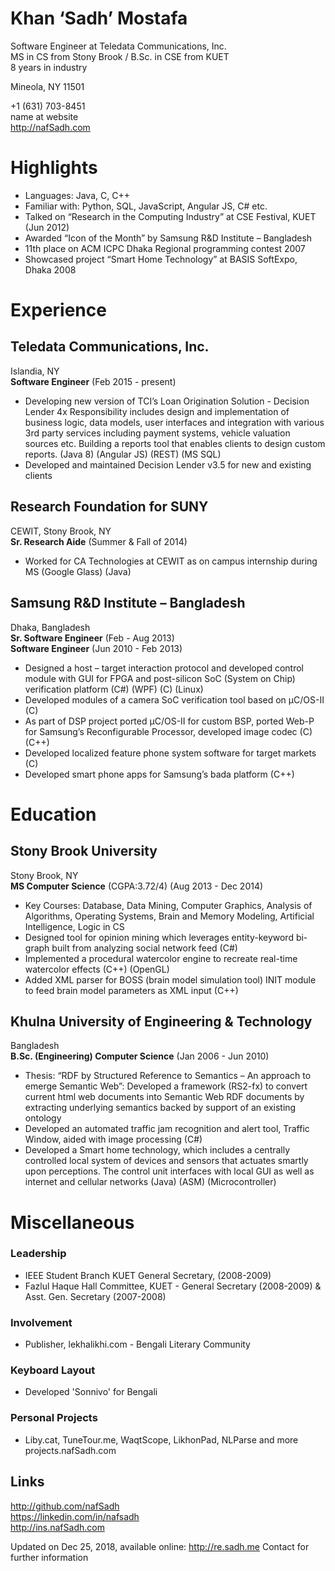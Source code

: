 Khan ‘Sadh’ Mostafa 
===================
Software Engineer at Teledata Communications, Inc.  
MS in CS from Stony Brook / B.Sc. in CSE from KUET  
8 years in industry

Mineola, NY 11501
  
+1 (631) 703-8451  
name at website   
http://nafSadh.com   

Highlights
==========
* Languages: Java, C, C++ 
* Familiar with: Python, SQL, JavaScript, Angular JS, C# etc.
* Talked on “Research in the Computing Industry” at CSE Festival, KUET (Jun 2012)
* Awarded “Icon of the Month” by Samsung R&D Institute – Bangladesh
* 11th place on ACM ICPC Dhaka Regional programming contest 2007
* Showcased project “Smart Home Technology” at BASIS SoftExpo, Dhaka 2008


Experience
==========

Teledata Communications, Inc. 
-----------------------------
Islandia, NY  
**Software Engineer** (Feb 2015 - present)   
* Developing new version of TCI’s Loan Origination Solution - Decision Lender 4x
Responsibility includes design and implementation of business logic, data models, user interfaces and integration with various 3rd party services including payment systems, vehicle valuation sources etc. Building a reports tool that enables clients to design custom reports. (Java 8) (Angular JS) (REST) (MS SQL)
* Developed and maintained Decision Lender v3.5 for new and existing clients

Research Foundation for SUNY 
----------------------------
CEWIT, Stony Brook, NY  
**Sr. Research Aide** (Summer & Fall of 2014)   
* Worked for CA Technologies at CEWIT as on campus internship during MS
(Google Glass) (Java)

Samsung R&D Institute – Bangladesh 
----------------------------------
Dhaka, Bangladesh  
**Sr. Software Engineer** (Feb - Aug 2013)   
**Software Engineer** (Jun 2010 - Feb 2013)   
* Designed a host – target interaction protocol and developed control module with GUI for FPGA and post-silicon SoC (System on Chip) verification platform
(C#) (WPF) (C) (Linux)
* Developed modules of a camera SoC verification tool based on μC/OS-II (C)
* As part of DSP project ported μC/OS-II for custom BSP, ported Web-P for Samsung’s Reconfigurable Processor, developed image codec (C) (C++)
* Developed localized feature phone system software for target markets (C)
* Developed smart phone apps for Samsung’s bada platform (C++)


Education
=========

Stony Brook University 
----------------------
Stony Brook, NY  
**MS Computer Science** (CGPA:3.72/4) (Aug 2013 - Dec 2014)   
* Key Courses: Database, Data Mining, Computer Graphics, Analysis of Algorithms, Operating Systems, Brain and Memory Modeling, Artificial Intelligence, Logic in CS
* Designed tool for opinion mining which leverages entity-keyword bi-graph built from analyzing social network feed (C#)
* Implemented a procedural watercolor engine to recreate real-time watercolor effects (C++) (OpenGL)
* Added XML parser for BOSS (brain model simulation tool) INIT module to feed brain model parameters as XML input (C++)

Khulna University of Engineering & Technology 
---------------------------------------------
Bangladesh  
**B.Sc. (Engineering) Computer Science** (Jan 2006 - Jun 2010)   
* Thesis: “RDF by Structured Reference to Semantics – An approach to emerge Semantic Web”: Developed a framework (RS2-fx) to convert current html web documents into Semantic Web RDF documents by extracting underlying semantics backed by support of an existing ontology
* Developed an automated traffic jam recognition and alert tool, Traffic Window, aided with image processing (C#)
* Developed a Smart home technology, which includes a centrally controlled local system of devices and sensors that actuates smartly upon perceptions. The control unit interfaces with local GUI as well as internet and cellular networks 
(Java) (ASM) (Microcontroller)


Miscellaneous
=============
### Leadership
* IEEE Student Branch KUET
General Secretary, (2008-2009)
* Fazlul Haque Hall Committee, KUET - General Secretary (2008-2009) & Asst. Gen. Secretary (2007-2008)
### Involvement
* Publisher, lekhalikhi.com - Bengali Literary Community
### Keyboard Layout
* Developed 'Sonnivo' for Bengali
### Personal Projects
* Liby.cat, TuneTour.me, WaqtScope, LikhonPad, NLParse and more
projects.nafSadh.com

Links
-----
http://github.com/nafSadh  
https://linkedin.com/in/nafsadh  
http://ins.nafSadh.com  

Updated on Dec 25, 2018, available online: http://re.sadh.me 
Contact for further information